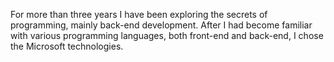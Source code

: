 For more than three years I have been exploring the secrets of programming, mainly back-end development. After I had become familiar with various programming languages, both front-end and back-end, I chose the Microsoft technologies.
